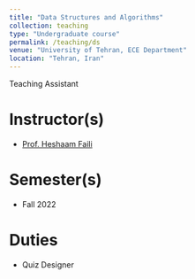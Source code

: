 ```yaml
---
title: "Data Structures and Algorithms"
collection: teaching
type: "Undergraduate course"
permalink: /teaching/ds
venue: "University of Tehran, ECE Department"
location: "Tehran, Iran"
---
```


Teaching Assistant

Instructor(s)
======

- [Prof. Heshaam Faili](https://scholar.google.se/citations?user=m5tCFEoAAAAJ&hl=en)

Semester(s)
======

- Fall 2022

Duties
======

- Quiz Designer
